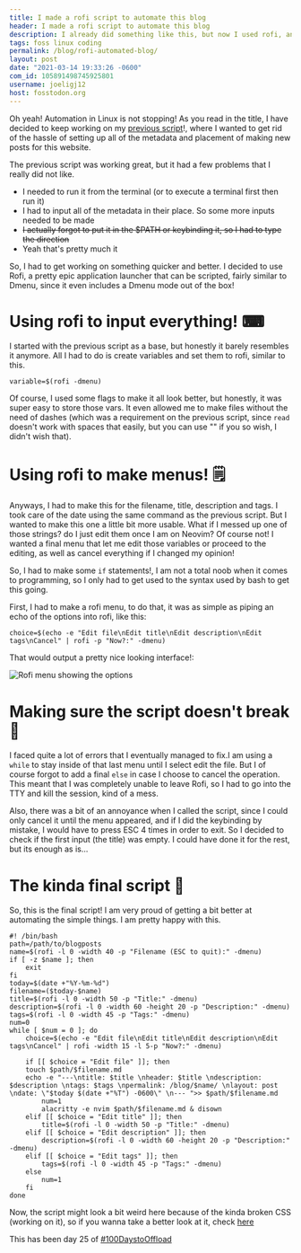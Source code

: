 ```yaml
---
title: I made a rofi script to automate this blog 
header: I made a rofi script to automate this blog 
description: I already did something like this, but now I used rofi, and its a lot more epic! 
tags: foss linux coding 
permalink: /blog/rofi-automated-blog/ 
layout: post 
date: "2021-03-14 19:33:26 -0600" 
com_id: 105891498745925801
username: joeligj12
host: fosstodon.org
--- 
```


Oh yeah! Automation in Linux is not stopping! As you read in the title, I have decided to keep working on my [previous script](/blog/making-a-script-to-blog)!, where I wanted to get rid of the hassle of setting up all of the metadata and placement of making new posts for this website.

The previous script was working great, but it had a few problems that I really did not like.
- I needed to run it from the terminal (or to execute a terminal first then run it)
- I had to input all of the metadata in their place. So some more inputs needed to be made
- ~~I actually forgot to put it in the $PATH or keybinding it, so I had to type the direction~~
- Yeah that's pretty much it

So, I had to get working on something quicker and better. I decided to use Rofi, a pretty epic application launcher that can be scripted, fairly similar to Dmenu, since it even includes a Dmenu mode out of the box!

# Using rofi to input everything! ⌨

I started with the previous script as a base, but honestly it barely resembles it anymore. All I had to do is create variables and set them to rofi, similar to this.

```
variable=$(rofi -dmenu) 
```

Of course, I used some flags to make it all look better, but honestly, it was super easy to store those vars. It even allowed me to make files without the need of dashes (which was a requirement on the previous script, since `read` doesn't work with spaces that easily, but you can use "" if you so wish, I didn't wish that).

# Using rofi to make menus! 🗒

Anyways, I had to make this for the filename, title, description and tags. I took care of the date using the same command as the previous script. But I wanted to make this one a little bit more usable. What if I messed up one of those strings? do I just edit them once I am on Neovim? Of course not! I wanted a final menu that let me edit those variables or proceed to the editing, as well as cancel everything if I changed my opinion!

So, I had to make some `if` statements!, I am not a total noob when it comes to programming, so I only had to get used to the syntax used by bash to get this going. 

First, I had to make a rofi menu, to do that, it was as simple as piping an echo of the options into rofi, like this:

```
choice=$(echo -e "Edit file\nEdit title\nEdit description\nEdit tags\nCancel" | rofi -p "Now?:" -dmenu)
```
That would output a pretty nice looking interface!:

![Rofi menu showing the options](/assets/img/blogs/2021-03-14-rofi.webp)

# Making sure the script doesn't break 🔧

I faced quite a lot of errors that I eventually managed to fix.I am using a `while` to stay inside of that last menu until I select edit the file. But I of course forgot to add a final `else` in case I choose to cancel the operation. This meant that I was completely unable to leave Rofi, so I had to go into the TTY and kill the session, kind of a mess.

Also, there was a bit of an annoyance when I called the script, since I could only cancel it until the menu appeared, and if I did the keybinding by mistake, I would have to press ESC 4 times in order to exit. So I decided to check if the first input (the title) was empty. I could have done it for the rest, but its enough as is...

# The kinda final script 📜

So, this is the final script! I am very proud of getting a bit better at automating the simple things. I am pretty happy with this. 

```
#! /bin/bash 
path=/path/to/blogposts
name=$(rofi -l 0 -width 40 -p "Filename (ESC to quit):" -dmenu)
if [ -z $name ]; then
	exit
fi
today=$(date +"%Y-%m-%d")
filename=($today-$name)
title=$(rofi -l 0 -width 50 -p "Title:" -dmenu)
description=$(rofi -l 0 -width 60 -height 20 -p "Description:" -dmenu)
tags=$(rofi -l 0 -width 45 -p "Tags:" -dmenu)
num=0
while [ $num = 0 ]; do
	choice=$(echo -e "Edit file\nEdit title\nEdit description\nEdit tags\nCancel" | rofi -width 15 -l 5-p "Now?:" -dmenu)

	if [[ $choice = "Edit file" ]]; then
  	touch $path/$filename.md
  	echo -e "---\ntitle: $title \nheader: $title \ndescription: $description \ntags: $tags \npermalink: /blog/$name/ \nlayout: post \ndate: \"$today $(date +"%T") -0600\" \n--- ">> $path/$filename.md
		num=1
		alacritty -e nvim $path/$filename.md & disown
	elif [[ $choice = "Edit title" ]]; then
		title=$(rofi -l 0 -width 50 -p "Title:" -dmenu)
	elif [[ $choice = "Edit description" ]]; then
		description=$(rofi -l 0 -width 60 -height 20 -p "Description:" -dmenu)
	elif [[ $choice = "Edit tags" ]]; then 
		tags=$(rofi -l 0 -width 45 -p "Tags:" -dmenu)
	else
		num=1
	fi
done
```

Now, the script might look a bit weird here because of the kinda broken CSS (working on it), so if you wanna take a better look at it, check [here](https://gist.github.com/ChronoTriggered/7d0f360b38192af03221573586f12c69)

This has been day 25 of [#100DaystoOffload](https://100DaystoOffload.com)





